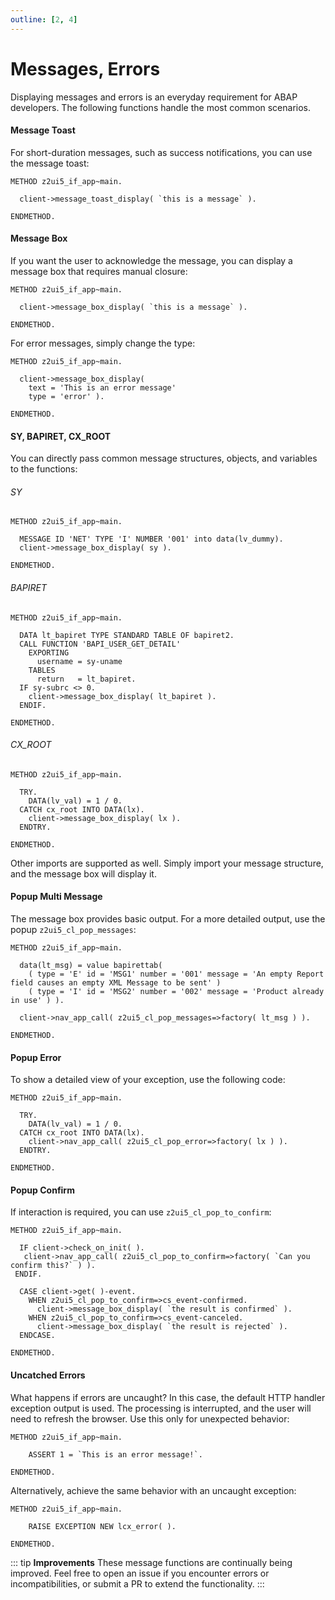 ```yaml
---
outline: [2, 4]
---
```


# Messages, Errors

Displaying messages and errors is an everyday requirement for ABAP developers. The following functions handle the most common scenarios.

#### Message Toast

For short-duration messages, such as success notifications, you can use the message toast:

```abap
METHOD z2ui5_if_app~main.

  client->message_toast_display( `this is a message` ).

ENDMETHOD.
```

#### Message Box

If you want the user to acknowledge the message, you can display a message box that requires manual closure:

```abap
METHOD z2ui5_if_app~main.

  client->message_box_display( `this is a message` ).

ENDMETHOD.
```

For error messages, simply change the type:

```abap
METHOD z2ui5_if_app~main.

  client->message_box_display( 
    text = 'This is an error message' 
    type = 'error' ).

ENDMETHOD.
```

#### SY, BAPIRET, CX_ROOT
You can directly pass common message structures, objects, and variables to the functions:
###### SY
```abap
METHOD z2ui5_if_app~main.
  
  MESSAGE ID 'NET' TYPE 'I' NUMBER '001' into data(lv_dummy).
  client->message_box_display( sy ).

ENDMETHOD.
```
###### BAPIRET
```abap
METHOD z2ui5_if_app~main.

  DATA lt_bapiret TYPE STANDARD TABLE OF bapiret2.
  CALL FUNCTION 'BAPI_USER_GET_DETAIL'
    EXPORTING
      username = sy-uname
    TABLES
      return   = lt_bapiret.
  IF sy-subrc <> 0.
    client->message_box_display( lt_bapiret ).
  ENDIF.

ENDMETHOD.
```
###### CX_ROOT
```abap
METHOD z2ui5_if_app~main.

  TRY.
    DATA(lv_val) = 1 / 0.
  CATCH cx_root INTO DATA(lx).
    client->message_box_display( lx ).
  ENDTRY.

ENDMETHOD. 
```
Other imports are supported as well. Simply import your message structure, and the message box will display it.

#### Popup Multi Message 
The message box provides basic output. For a more detailed output, use the popup `z2ui5_cl_pop_messages`:
```abap
METHOD z2ui5_if_app~main.

  data(lt_msg) = value bapirettab(
    ( type = 'E' id = 'MSG1' number = '001' message = 'An empty Report field causes an empty XML Message to be sent' )
    ( type = 'I' id = 'MSG2' number = '002' message = 'Product already in use' ) ).

  client->nav_app_call( z2ui5_cl_pop_messages=>factory( lt_msg ) ).

ENDMETHOD.
```
#### Popup Error
To show a detailed view of your exception, use the following code:
```abap
METHOD z2ui5_if_app~main.

  TRY.
    DATA(lv_val) = 1 / 0.
  CATCH cx_root INTO DATA(lx).
    client->nav_app_call( z2ui5_cl_pop_error=>factory( lx ) ).
  ENDTRY.

ENDMETHOD.
```
#### Popup Confirm
If interaction is required, you can use `z2ui5_cl_pop_to_confirm`:
```abap
METHOD z2ui5_if_app~main.

  IF client->check_on_init( ).
   client->nav_app_call( z2ui5_cl_pop_to_confirm=>factory( `Can you confirm this?` ) ).
 ENDIF.

  CASE client->get( )-event.
    WHEN z2ui5_cl_pop_to_confirm=>cs_event-confirmed.
      client->message_box_display( `the result is confirmed` ).
    WHEN z2ui5_cl_pop_to_confirm=>cs_event-canceled.
      client->message_box_display( `the result is rejected` ).
  ENDCASE.

ENDMETHOD.
```
#### Uncatched Errors
What happens if errors are uncaught? In this case, the default HTTP handler exception output is used. The processing is interrupted, and the user will need to refresh the browser. Use this only for unexpected behavior:
```abap
METHOD z2ui5_if_app~main.

    ASSERT 1 = `This is an error message!`.

ENDMETHOD.
```
Alternatively, achieve the same behavior with an uncaught exception:
```abap
METHOD z2ui5_if_app~main.

    RAISE EXCEPTION NEW lcx_error( ).

ENDMETHOD.
```
::: tip **Improvements**
These message functions are continually being improved. Feel free to open an issue if you encounter errors or incompatibilities, or submit a PR to extend the functionality.
:::